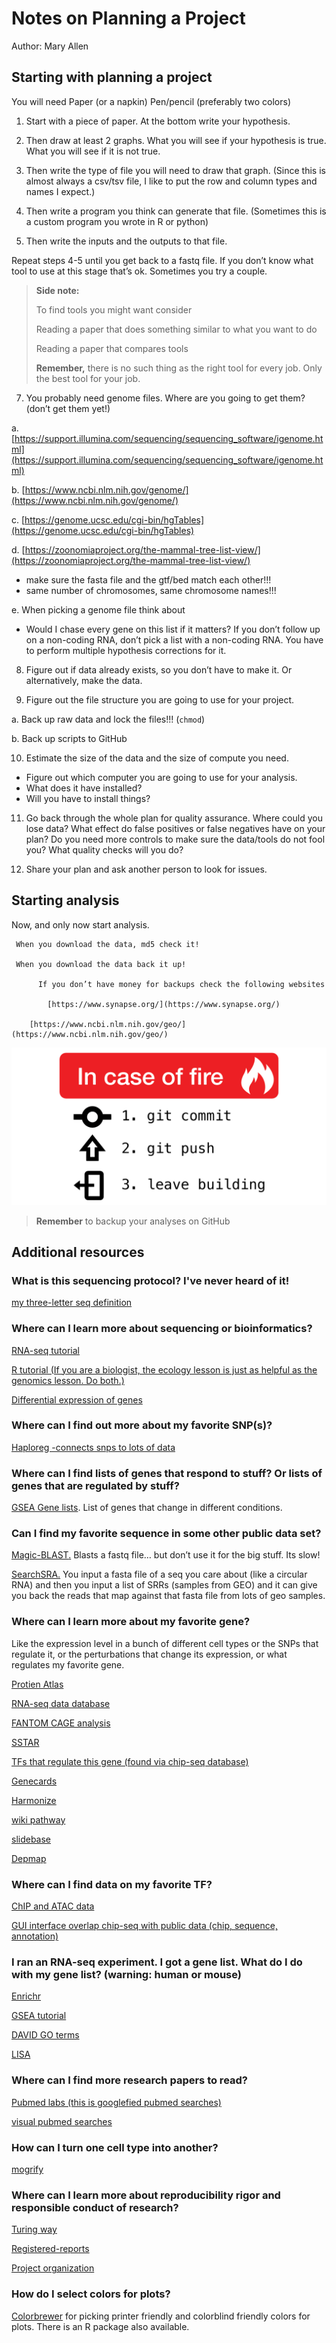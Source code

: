 # Notes on Planning a Project

Author: Mary Allen

## Starting with planning a project

You will need
Paper (or a napkin)
Pen/pencil (preferably two colors)
           
 
1. Start with a piece of paper.  At the bottom write your hypothesis.

2. Then draw at least 2 graphs. What you will see if your hypothesis is true. What you will see if it is not true.
 
3. Then write the type of file you will need to draw that graph. (Since this is almost always a csv/tsv file, I like to put the row and column types and names I expect.)

4. Then write a program you think can generate that file. (Sometimes this is a custom program you wrote in R or python)
     
5. Then write the inputs and the outputs to that file. 

Repeat steps 4-5 until you get back to a fastq file. If you don’t know what tool to use at this stage that’s ok. Sometimes you try a couple. 

> **Side note:**
>
> To find tools you might want consider
>
>    Reading a paper that does something similar to what you want to do
>
>    Reading a paper that compares tools
>
>    **Remember,** there is no such thing as the right tool for every job. Only the best tool for your job.	

7. You probably need genome files. Where are you going to get them? (don’t get them yet!)

a. [https://support.illumina.com/sequencing/sequencing_software/igenome.html](https://support.illumina.com/sequencing/sequencing_software/igenome.html)

b. [https://www.ncbi.nlm.nih.gov/genome/](https://www.ncbi.nlm.nih.gov/genome/)

c. [https://genome.ucsc.edu/cgi-bin/hgTables](https://genome.ucsc.edu/cgi-bin/hgTables)

d. [https://zoonomiaproject.org/the-mammal-tree-list-view/](https://zoonomiaproject.org/the-mammal-tree-list-view/)

- make sure the fasta file and the gtf/bed match each other!!!
- same number of chromosomes, same chromosome names!!!

e. When picking a genome file think about
- Would I chase every gene on this list if it matters? If you don’t follow up on a non-coding RNA, don’t pick a list with a non-coding RNA. You have to perform multiple hypothesis corrections for it. 

8. Figure out if data already exists, so you don’t have to make it. Or alternatively, make the data. 

9. Figure out the file structure you are going to use for your project. 

a. Back up raw data and lock the files!!! (`chmod`)

b. Back up scripts to GitHub


10. Estimate the size of the data and the size of compute you need. 
- Figure out which computer you are going to use for your analysis. 
- What does it have installed?
- Will you have to install things?

11. Go back through the whole plan for quality assurance. Where could you lose data? What effect do false positives or false negatives have on your plan? Do you need more controls to make sure the data/tools do not fool you?  What quality checks will you do?

12. Share your plan and ask another person to look for issues. 


## Starting analysis

Now, and only now start analysis. 

     When you download the data, md5 check it!

     When you download the data back it up!

     	  If you don’t have money for backups check the following websites

	     	[https://www.synapse.org/](https://www.synapse.org/)

		[https://www.ncbi.nlm.nih.gov/geo/](https://www.ncbi.nlm.nih.gov/geo/)

![](md_images/planning_project_image1.png)

> **Remember** to backup your analyses on GitHub

## Additional resources

### What is this sequencing protocol? I've never heard of it!

[my three-letter seq definition](https://www.google.com/url?q=http://education.knoweng.org/sequenceng/&sa=D&source=editors&ust=1721339169014794&usg=AOvVaw10jMZTxJOlBGO2olTsd5Od)

### Where can I learn more about sequencing or bioinformatics?

[RNA-seq tutorial](https://www.google.com/url?q=https://rnaseq.uoregon.edu/&sa=D&source=editors&ust=1721339169015038&usg=AOvVaw0ZY-vmvCdv6B8UzsM5mpx5)

[R tutorial (If you are a biologist, the ecology lesson is just as helpful as the genomics lesson. Do both.)](https://www.google.com/url?q=https://datacarpentry.org/lessons/&sa=D&source=editors&ust=1721339169015193&usg=AOvVaw3vvMMDZilbLbr25WzR5WIm)

[Differential expression of genes](https://www.google.com/url?q=https://github.com/hbctraining/DGE_workshop&sa=D&source=editors&ust=1721339169015343&usg=AOvVaw1ie-ZBDJ0YDqYMz5cy3r5y)

### Where can I find out more about my favorite SNP(s)?

[Haploreg -connects snps to lots of data](https://www.google.com/url?q=https://pubs.broadinstitute.org/mammals/haploreg/haploreg.php&sa=D&source=editors&ust=1721339169015617&usg=AOvVaw0nvPQFw0ITbCeLyE6rOcpY)

### Where can I find lists of genes that respond to stuff? Or lists of genes that are regulated by stuff?

[GSEA Gene lists](https://www.google.com/url?q=http://software.broadinstitute.org/gsea/msigdb/genesets.jsp?collection%3DCGP&sa=D&source=editors&ust=1721339169015904&usg=AOvVaw2L6W6qjDmQp8LENNVNkQMF). List of genes that change in different conditions.

### Can I find my favorite sequence in some other public data set?

[Magic-BLAST](https://www.google.com/url?q=https://ncbi.github.io/magicblast/&sa=D&source=editors&ust=1721339169016141&usg=AOvVaw1tzuS5aOAlY6M1BMaaCNYE)[.](https://www.google.com/url?q=https://ncbi.github.io/magicblast/&sa=D&source=editors&ust=1721339169016246&usg=AOvVaw3o_rrTNS2DqMmCG2GMZ8kc) Blasts a fastq file… but don’t use it for the big stuff. Its slow!

[SearchSRA.](https://www.google.com/url?q=https://www.searchsra.org/&sa=D&source=editors&ust=1721339169016411&usg=AOvVaw1vUqqpdkt0zWcjycQfgooc) You input a fasta file of a seq you care about (like a circular RNA) and then you input a list of SRRs (samples from GEO) and it can give you back the reads that map against that fasta file from lots of geo samples.

### Where can I learn more about my favorite gene?

Like the expression level in a bunch of different cell types or the SNPs that regulate it, or the perturbations that change its expression, or what regulates my favorite gene.

[Protien Atlas](https://www.google.com/url?q=https://www.proteinatlas.org/&sa=D&source=editors&ust=1721339169016747&usg=AOvVaw1SGRqWB2yZuJdSEIHjUOS6)

[RNA-seq data database](https://www.google.com/url?q=https://www.gtexportal.org/home/&sa=D&source=editors&ust=1721339169016953&usg=AOvVaw2QUbWrJ1p633wT9BDg0Svr)

[FANTOM CAGE analysis](https://www.google.com/url?q=https://fantom.gsc.riken.jp/cat/v1/%23/&sa=D&source=editors&ust=1721339169017112&usg=AOvVaw2Qbf5q5C9-HDKFxIggklDI)

[SSTAR](https://www.google.com/url?q=https://fantom.gsc.riken.jp/5/sstar/Main_Page&sa=D&source=editors&ust=1721339169017339&usg=AOvVaw0oqfS7sG300kZgliubS1Fc)

[TFs that regulate this gene (found via chip-seq database)](https://www.google.com/url?q=http://dbtoolkit.cistrome.org/&sa=D&source=editors&ust=1721339169017496&usg=AOvVaw0J5ooouxUk05PPj5VI7YFL)

[Genecards](https://www.google.com/url?q=https://www.genecards.org/&sa=D&source=editors&ust=1721339169017660&usg=AOvVaw0X7p1vQvl_4mA8G6g5btgb)

[Harmonize](https://www.google.com/url?q=https://maayanlab.cloud/Harmonizome/&sa=D&source=editors&ust=1721339169017864&usg=AOvVaw1N6EVNX2Ov0wPEHNbppiyC)

[wiki pathway](https://www.google.com/url?q=https://www.wikipathways.org/index.php/Pathway:WP4117&sa=D&source=editors&ust=1721339169018034&usg=AOvVaw2Uy4G9uQChOh1cidxqKp6x)

[slidebase](https://www.google.com/url?q=http://slidebase.binf.ku.dk/&sa=D&source=editors&ust=1721339169018181&usg=AOvVaw2wV0pXnDyRrLf7HJCLomxB)

[Depmap](https://www.google.com/url?q=https://depmap.org/portal/&sa=D&source=editors&ust=1721339169018356&usg=AOvVaw32Nz6iaxgcUHwEEl1YpgB5)

### Where can I find data on my favorite TF?

[ChIP and ATAC data](https://www.google.com/url?q=http://cistrome.org/db/%23/&sa=D&source=editors&ust=1721339169018587&usg=AOvVaw0RfWpcdEmi_nds0Lx46nGX)

[GUI interface overlap chip-seq with public data (chip, sequence, annotation)](https://www.google.com/url?q=https://ccg.epfl.ch/chipseq/chip_extract.php&sa=D&source=editors&ust=1721339169018747&usg=AOvVaw2okS3IDso9iRUAu9UXPlue)

### I ran an RNA-seq experiment. I got a gene list. What do I do with my gene list? (warning: human or mouse)

[Enrichr](https://www.google.com/url?q=https://maayanlab.cloud/Enrichr/&sa=D&source=editors&ust=1721339169018975&usg=AOvVaw2nanCiAMZkkpurFFHDh8pv)

[GSEA tutorial](https://www.google.com/url?q=https://github.com/Dowell-Lab/codeclub/blob/master/gsea/gsea.md&sa=D&source=editors&ust=1721339169019136&usg=AOvVaw0CJjjM8mFEXoWKS5Nar4bj)

[DAVID GO terms](https://www.google.com/url?q=https://david.ncifcrf.gov/tools.jsp&sa=D&source=editors&ust=1721339169019368&usg=AOvVaw0WIIOqYr3F60kT-OU0wK9o)

[LISA](https://www.google.com/url?q=http://lisa.cistrome.org/doc&sa=D&source=editors&ust=1721339169019522&usg=AOvVaw0tYpyz7GhwfRtMEewo9Mrf)

### Where can I find more research papers to read?

[Pubmed labs (this is googlefied pubmed searches)](https://www.google.com/url?q=https://www.ncbi.nlm.nih.gov/labs/pubmed/&sa=D&source=editors&ust=1721339169019756&usg=AOvVaw1D1KfmSyi_4Rgemco5Akmm)

[visual pubmed searches](https://www.google.com/url?q=https://pubvenn.appspot.com/&sa=D&source=editors&ust=1721339169019907&usg=AOvVaw3TP46NH3Lf2kLHCN3x6ZK4)


### How can I turn one cell type into another?

[mogrify](https://www.google.com/url?q=http://www.mogrify.net/&sa=D&source=editors&ust=1721339169020240&usg=AOvVaw1xBvwWqIKt-Iy4209tuVOK)

### Where can I learn more about reproducibility rigor and responsible conduct of research?

[Turing way](https://www.google.com/url?q=https://the-turing-way.netlify.app/welcome.html&sa=D&source=editors&ust=1721339169020511&usg=AOvVaw0Zm0pV-jrd-zg54K4W-Ou3)

[Registered-reports](https://www.google.com/url?q=https://www.cos.io/initiatives/registered-reports&sa=D&source=editors&ust=1721339169020668&usg=AOvVaw1IQ3Wwx0Wh9n9ZJsaubVoF)

[Project organization](https://www.google.com/url?q=https://osf.io/&sa=D&source=editors&ust=1721339169020804&usg=AOvVaw0FQtV9YE-BcpT2Ea9j4hD3)

### How do I select colors for plots?

[Colorbrewer](https://colorbrewer2.org/) for picking printer friendly and colorblind friendly colors for plots. There is an R package also available.